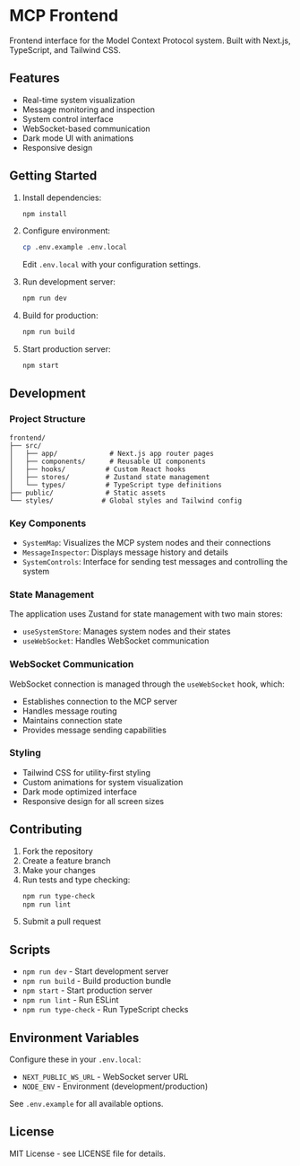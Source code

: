 # MCP Frontend

Frontend interface for the Model Context Protocol system. Built with Next.js, TypeScript, and Tailwind CSS.

## Features

- Real-time system visualization
- Message monitoring and inspection
- System control interface
- WebSocket-based communication
- Dark mode UI with animations
- Responsive design

## Getting Started

1. Install dependencies:
   ```bash
   npm install
   ```

2. Configure environment:
   ```bash
   cp .env.example .env.local
   ```
   Edit `.env.local` with your configuration settings.

3. Run development server:
   ```bash
   npm run dev
   ```

4. Build for production:
   ```bash
   npm run build
   ```

5. Start production server:
   ```bash
   npm start
   ```

## Development

### Project Structure

```
frontend/
├── src/
│   ├── app/             # Next.js app router pages
│   ├── components/      # Reusable UI components
│   ├── hooks/          # Custom React hooks
│   ├── stores/         # Zustand state management
│   └── types/          # TypeScript type definitions
├── public/             # Static assets
└── styles/            # Global styles and Tailwind config
```

### Key Components

- `SystemMap`: Visualizes the MCP system nodes and their connections
- `MessageInspector`: Displays message history and details
- `SystemControls`: Interface for sending test messages and controlling the system

### State Management

The application uses Zustand for state management with two main stores:
- `useSystemStore`: Manages system nodes and their states
- `useWebSocket`: Handles WebSocket communication

### WebSocket Communication

WebSocket connection is managed through the `useWebSocket` hook, which:
- Establishes connection to the MCP server
- Handles message routing
- Maintains connection state
- Provides message sending capabilities

### Styling

- Tailwind CSS for utility-first styling
- Custom animations for system visualization
- Dark mode optimized interface
- Responsive design for all screen sizes

## Contributing

1. Fork the repository
2. Create a feature branch
3. Make your changes
4. Run tests and type checking:
   ```bash
   npm run type-check
   npm run lint
   ```
5. Submit a pull request

## Scripts

- `npm run dev` - Start development server
- `npm run build` - Build production bundle
- `npm start` - Start production server
- `npm run lint` - Run ESLint
- `npm run type-check` - Run TypeScript checks

## Environment Variables

Configure these in your `.env.local`:

- `NEXT_PUBLIC_WS_URL` - WebSocket server URL
- `NODE_ENV` - Environment (development/production)

See `.env.example` for all available options.

## License

MIT License - see LICENSE file for details.
